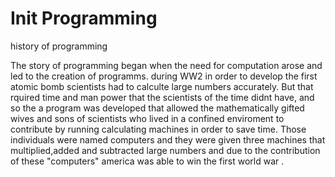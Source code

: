 
# Init Programming

history of programming 

The story of programming began when the need for computation arose and led to the creation of programms. during WW2 in order to develop the first atomic bomb scientists had to calculte large numbers accurately. But that rquired time and man power that the scientists of the time didnt have, and so the a program was developed that allowed the mathematically gifted wives and sons of scientists who lived in a confined enviroment to contribute by running calculating machines in order to save time. Those individuals were named computers and they were given three machines that multiplied,added and subtracted large numbers and due to the contribution of these "computers" america was able to win the first world war .  
